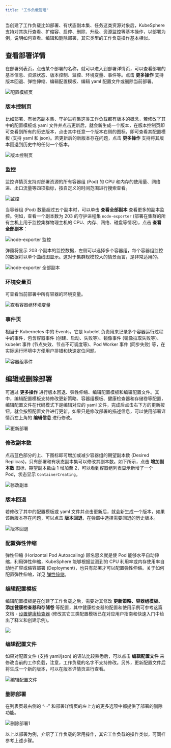 ```yaml
---
title: "工作负载管理"
---
```


当创建了工作负载比如部署、有状态副本集、任务这类资源对象后，KubeSphere 支持对其执行查看、扩缩容、启停、删除、升级、资源监控等基本操作，以部署为例，说明如何查看、编辑和删除部署，其它类型的工作负载操作基本相似。

## 查看部署详情 

在部署列表页，点击某个部署的名称，就可以进入到部署详情页，可以查看部署的基本信息、资源状态、版本控制、监控、环境变量、事件等。点击 **更多操作** 支持版本回退、弹性伸缩、编辑配置模板、编辑 yaml 配置文件或删除当前部署。

![配置模板页](/ae_deployment_details1.png)

### 版本控制页

比如部署、有状态副本集、守护进程集这类工作负载都有版本的概念，若修改了其中的配置模板或 yaml 文件并点击更新后，就会新生成一个版本，在版本控制页即可查看到所有的历史版本，点击其中任意一个版本右侧的图标，即可查看其配置模板 (支持 yaml 和 json)。若更新后的新版本存在问题，点击 **更多操作** 支持将其版本回退到历史中的任何一个版本。

![版本控制页](/ae_deployment_details_resource.png)

### 监控

监控详情页支持对部署资源的所有容器组 (Pod) 的 CPU 和内存的使用量、网络进、出口流量等四项指标，按自定义的时间范围进行搜索查看。

![监控](/deployment-monitoring.png)

当容器组 (Pod) 数量超过五个副本时，可以单击 **查看全部副本** 查看更多的副本监控。例如，查看一个副本数为 203 的守护进程集 `node-exporter` (部署在集群的所有主机上用于监控集群物理主机的 CPU、内存、网络、磁盘等情况)，点击 **查看全部副本**：

![node-exporter 监控](/node-exporter-monitoring.png)

弹窗将显示 203 个副本的监控数据，左侧可以选择多个容器组，每个容器组监控的数据将以单个曲线图显示。这对于集群规模较大的情景而言，是非常适用的。

![node-exporter 全部副本](/node-exporter-monitoring-lists.png)

### 环境变量页

可查看当前部署中所有容器的环境变量。

![查看容器组环境变量](/ae_deployment_details_env.png)

### 事件页

相当于 Kubernetes 中的 Events，它是 kubelet 负责用来记录多个容器运行过程中的事件，包含容器事件 (创建、启动、失败等)、镜像事件 (镜像拉取失败等)、kubelet 事件 (节点失效、节点不可调度等)、Pod Worker 事件 (同步失败) 等，在实际运行环境中方便用户排错和快速定位问题。

![容器组事件](/ae_deployment_details_events.png)


## 编辑或删除部署

可通过 **更多操作** 进行版本回退、弹性伸缩、编辑配置模板和编辑配置文件。其中，编辑配置模板支持修改更新策略、容器组模板、健康检查器和存储卷等配置，编辑配置文件在代码模式下是编辑对应的 yaml 文件，完成后点击右下方的更新按钮，就会按照配置文件进行更新。如果只是修改部署的描述信息，可以使用部署详情页左上角的 **编辑信息** 进行修改。

![更新部署](/ae_deployment_update_1.png)

### 修改副本数

点击蓝色部分的上、下图标即可增加或减少容器组的期望副本数  (Desired Replicas)，只有部署和有状态副本集可以修改其副本数。如下所示，点击 **增加副本数** 图标，期望副本数由 1 增加至 2，可以看到容器组列表显示新增了一个 Pod，状态显示 `ContainerCreating`。

![修改副本](/update-replicas.png)

### 版本回退

若修改了其中的配置模板或 yaml 文件并点击更新后，就会新生成一个版本，如果该新版本存在问题，可以点击 **版本回退**，在弹窗中选择需要回退的历史版本。

![版本回退](/revert-setting.png)

### 配置弹性伸缩

弹性伸缩 (Horizontal Pod Autoscaling) 顾名思义就是使 Pod 能够水平自动伸缩，利用弹性伸缩，KubeSphere 能够根据监测到的 CPU 利用率或内存使用率自动地扩容或缩容部署 (Deployment)，也只有部署才可以配置弹性伸缩。关于如何配置弹性伸缩，详见 [弹性伸缩](../../quick-start/hpa)。

### 编辑配置模板

编辑配置模板是在创建了工作负载之后，需要对其修改 **更新策略、容器组模板、添加健康检查器和存储卷** 等配置，其中健康检查器的配置和使用示例可参考这篇文档 - [设置健康检查器](../health-check) (修改其它三类配置模板已在对应用户指南和快速入门中给出了释义和创建示例)。

![](/edit-configuration-template.png)

### 编辑配置文件

如果对配置文件 (支持 yaml/json) 的语法比较熟悉后，可以点击 **编辑配置文件** 来修改当前的工作负载，注意，工作负载的名字不支持修改。另外，更新配置文件后将生成一个新的版本，可以在版本详情页进行查看。

![编辑配置文件](/edit-yaml.png)

### 删除部署

在列表页最右侧的 “···” 和部署详情页的左上方的更多选项中都提供了部署的删除功能。

 ![删除部署1](/ae_deployment_delete.png)

 以上以部署为例，介绍了工作负载的常用操作，其它工作负载的操作类似，可同样参考上述步骤。